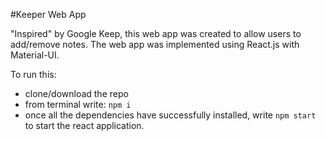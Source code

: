 #Keeper Web App 

"Inspired" by Google Keep, this web app was created to allow users to add/remove notes. The web app was implemented using React.js with Material-UI. 

To run this:
- clone/download the repo
- from terminal write: `npm i` 
- once all the dependencies have successfully installed, write `npm start` to start the react application.

